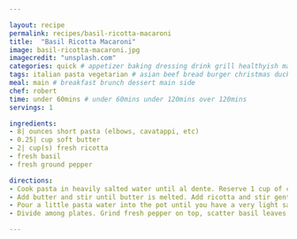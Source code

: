 ```yaml
---

layout: recipe
permalink: recipes/basil-ricotta-macaroni 
title:  "Basil Ricotta Macaroni"
image: basil-ricotta-macaroni.jpg 
imagecredit: "unsplash.com" 
categories: quick # appetizer baking dressing drink grill healthyish marinade oven pickling quick raw salad sandwich sauce snack soup
tags: italian pasta vegetarian # asian beef bread burger christmas duck french fruit indian italian mexican nuts pasta pork poultry rice seafood thanksgiving vegetarian
meal: main # breakfast brunch dessert main side
chef: robert 
time: under 60mins # under 60mins under 120mins over 120mins
servings: 1 

ingredients:
- 8| ounces short pasta (elbows, cavatappi, etc)
- 0.25| cup soft butter
- 2| cup(s) fresh ricotta
- fresh basil
- fresh ground pepper

directions:
- Cook pasta in heavily salted water until al dente. Reserve 1 cup of cooking water and drain. Return to pot.
- Add butter and stir until butter is melted. Add ricotta and stir gently until ricotta is worked into the pasta.
- Pour a little pasta water into the pot until you have a very light sauce.
- Divide among plates. Grind fresh pepper on top, scatter basil leaves on each plate and serve.

--- 
```


